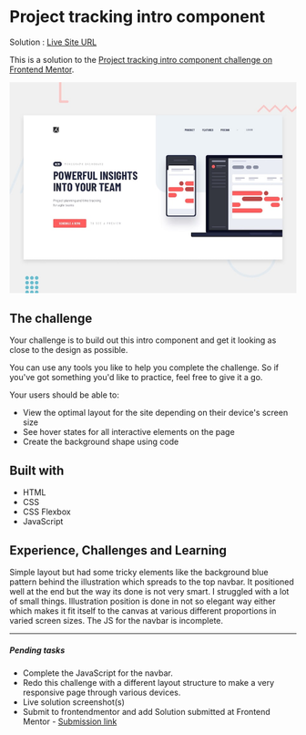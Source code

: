 # Project tracking intro component

Solution : [Live Site URL](https://frontend-mentor-challenges-ecru.vercel.app/project-tracking-intro-component/)

This is a solution to the [Project tracking intro component challenge on Frontend Mentor](https://www.frontendmentor.io/challenges/project-tracking-intro-component-5d289097500fcb331a67d80e). 

![Design preview for the Project tracking intro component coding challenge](./design/desktop-preview.jpg)


## The challenge

Your challenge is to build out this intro component and get it looking as close to the design as possible.

You can use any tools you like to help you complete the challenge. So if you've got something you'd like to practice, feel free to give it a go.

Your users should be able to:

- View the optimal layout for the site depending on their device's screen size
- See hover states for all interactive elements on the page
- Create the background shape using code

## Built with
 - HTML 
 - CSS
 - CSS Flexbox
 - JavaScript

## Experience, Challenges and Learning

Simple layout but had some tricky elements like the background blue pattern behind the illustration which spreads to the top navbar. It positioned well at the end but the way its done is not very smart. I struggled with a lot of small things. Illustration position is done in not so elegant way either which makes it fit itself to the canvas at various different proportions in varied screen sizes.  The JS for the navbar is incomplete.

-----
 ##### Pending tasks

- Complete the JavaScript for the navbar.
- Redo this challenge with a different layout structure to make a very responsive page through various devices.
- Live solution screenshot(s)
- Submit to frontendmentor and add Solution submitted  at Frontend Mentor - [Submission link]()